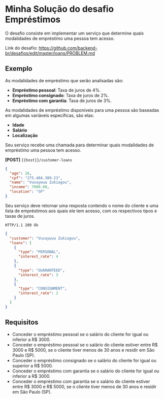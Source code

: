 # Minha Solução do desafio Empréstimos

O desafio consiste em implementar um serviço que determine quais modalidades de empréstimo uma pessoa tem acesso.

Link do desafio: https://github.com/backend-br/desafios/edit/master/loans/PROBLEM.md

## Exemplo

As modalidades de empréstimo que serão analisadas são:

- **Empréstimo pessoal**: Taxa de juros de 4%.
- **Empréstimo consignado**: Taxa de juros de 2%.
- **Empréstimo com garantia**: Taxa de juros de 3%.

As modalidades de empréstimo disponíveis para uma pessoa são baseadas em algumas variáveis específicas, são elas:

- **Idade**
- **Salário**
- **Localização**

Seu serviço recebe uma chamada para determinar quais modalidades de empréstimo uma pessoa tem acesso.

**[POST]** `{{host}}/customer-loans`

```json
{
  "age": 26,
  "cpf": "275.484.389-23",
  "name": "Vuxaywua Zukiagou",
  "income": 7000.00,
  "location": "SP"
}
```

Seu serviço deve retornar uma resposta contendo o nome do cliente e uma lista de empréstimos aos quais ele tem acesso,
com os respectivos tipos e taxas de juros.

```
HTTP/1.1 200 Ok
```

```json
{
  "customer": "Vuxaywua Zukiagou",
  "loans": [
    {
      "type": "PERSONAL",
      "interest_rate": 4
    },
    {
      "type": "GUARANTEED",
      "interest_rate": 3
    },
    {
      "type": "CONSIGNMENT",
      "interest_rate": 2
    }
  ]
}
```

## Requisitos

- Conceder o empréstimo pessoal se o salário do cliente for igual ou inferior a R$ 3000.
- Conceder o empréstimo pessoal se o salário do cliente estiver entre R$ 3000 e R$ 5000, se o cliente tiver menos de 30
  anos e residir em São Paulo (SP).
- Conceder o empréstimo consignado se o salário do cliente for igual ou superior a R$ 5000.
- Conceder o empréstimo com garantia se o salário do cliente for igual ou inferior a R$ 3000.
- Conceder o empréstimo com garantia se o salário do cliente estiver entre R$ 3000 e R$ 5000, se o cliente tiver
  menos de 30 anos e residir em São Paulo (SP).
